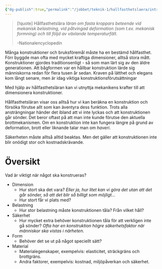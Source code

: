 ```yaml
---
{"dg-publish":true,"permalink":"/jobbet/teknik-1/hallfasthetslaera/introduktion/","tags":["gardenEntry"]}
---
```


> [!quote] Hållfasthetslära
> *läran om fasta kroppars beteende vid mekanisk belastning, vid påtvingad deformation (som t.ex. mekanisk formning) och till följd av växlande temperaturfält.*
> 
> \-Nationalencyclopedin

Många konstruktioner och bruksföremål måste ha en bestämd hållfasthet. Förr byggde man ofta med mycket kraftiga dimensioner, alltså stora mått. Konstruktioner gjordes traditionsenligt -  så som man lärt sig av den äldre generationen. Att bågformen var en hållbar konstruktion lärde sig människorna redan för flera tusen år sedan. Kraven på lätthet och elegans kom långt senare, men är idag viktiga konstruktionsförutsättningar

Med hjälp av hållfasthetsläran kan vi utnyttja mekanikens krafter till att dimensionera konstruktioner. 

Hållfasthetsläran visar oss alltså hur vi kan beräkna en konstruktion och försöka förutse allt som kan äventyra dess funktion. Trots alla ansträngningar händer det ibland att vi inte lyckas och att konstruktionen går sönder. Det beror oftast på att man inte kunde förutse den aktuella brottmekanismen. Om en konstruktion inte kan fungera längre på grund av deformation, brott eller liknande talar man om *haveri*.

Säkerheten måste alltså alltid beaktas. Men det gäller att konstruktionen inte blir onödigt stor och kostnadskrävande. 

# Översikt
Vad är viktigt när något ska konstrueras?
- Dimension
	- Hur stort ska det vara? *Eller ja, hur litet kan vi göra det utan att det går sönder, så att det blir så billigt som möjligt...*
	- Hur stort får vi plats med?
- Belastning 
	- Hur stor belastning måste konstruktionen tåla? Från vilket håll?
- Säkerhet
	- Hur mycket extra behöver konstruktionen tåla för att verkligen inte gå sönder? *Ofta har en konstruktion högre säkerhetsfaktor när människor ska vistas i närheten.*
- Form
	- Behöver det se ut på något speciellt sätt?
- Material
	- Materialegenskaper, exempelvis: elasticitet, sträckgräns och brottgräns.
	- Andra faktorer, exempelvis: kostnad, miljöpåverkan och säkerhet.





